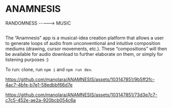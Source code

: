 # ANAMNESIS
RANDOMNESS -----> MUSIC

##
The ”Anamnesis” app is a musical-idea creation platform that allows a user to generate loops of audio from unconventional and intuitive composition mediums (drawing, cursor movements, etc.). These “compositions” will then be available for audio download to further elaborate on them, or simply for listening purposes :)


To run:
clone, 
run `npm i`
and `npm run dev`.



https://github.com/manolara/ANAMNESIS/assets/103147851/9b5ff2fc-4ac7-4bfe-b7e1-58edbbf66d7e


https://github.com/manolara/ANAMNESIS/assets/103147851/73d3e7c7-c7c5-452e-ae2a-920bcb054c6a




